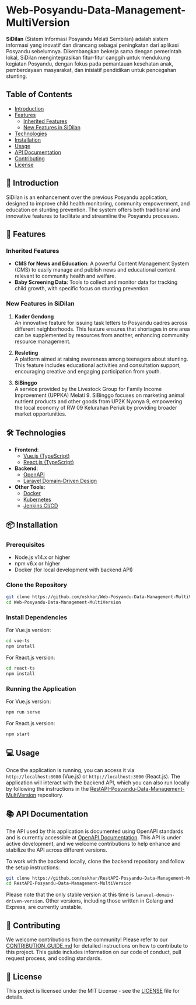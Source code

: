# Web-Posyandu-Data-Management-MultiVersion

**SiDilan** (Sistem Informasi Posyandu Melati Sembilan) adalah sistem informasi yang inovatif dan dirancang sebagai peningkatan dari aplikasi Posyandu sebelumnya. Dikembangkan bekerja sama dengan pemerintah lokal, SiDilan mengintegrasikan fitur-fitur canggih untuk mendukung kegiatan Posyandu, dengan fokus pada pemantauan kesehatan anak, pemberdayaan masyarakat, dan inisiatif pendidikan untuk pencegahan stunting.

## Table of Contents

- [Introduction](#introduction)
- [Features](#features)
  - [Inherited Features](#inherited-features)
  - [New Features in SiDilan](#new-features-in-sidilan)
- [Technologies](#technologies)
- [Installation](#installation)
- [Usage](#usage)
- [API Documentation](#api-documentation)
- [Contributing](#contributing)
- [License](#license)

## 🌟 Introduction

SiDilan is an enhancement over the previous Posyandu application, designed to improve child health monitoring, community empowerment, and education on stunting prevention. The system offers both traditional and innovative features to facilitate and streamline the Posyandu processes.

## 🚀 Features

### Inherited Features

- **CMS for News and Education**: A powerful Content Management System (CMS) to easily manage and publish news and educational content relevant to community health and welfare.
- **Baby Screening Data**: Tools to collect and monitor data for tracking child growth, with specific focus on stunting prevention.

### New Features in SiDilan

1. **Kader Gendong**  
   An innovative feature for issuing task letters to Posyandu cadres across different neighborhoods. This feature ensures that shortages in one area can be supplemented by resources from another, enhancing community resource management.

2. **Resleting**  
   A platform aimed at raising awareness among teenagers about stunting. This feature includes educational activities and consultation support, encouraging creative and engaging participation from youth.

3. **SiBinggo**  
   A service provided by the Livestock Group for Family Income Improvement (UPPKA) Melati 9. SiBinggo focuses on marketing animal nutrient products and other goods from UP2K Nyonya 9, empowering the local economy of RW 09 Kelurahan Periuk by providing broader market opportunities.

## 🛠️ Technologies

- **Frontend**:
  - [Vue.js (TypeScript)](https://vuejs.org/)
  - [React.js (TypeScript)](https://reactjs.org/)
- **Backend**:
  - [OpenAPI](https://posyandu-data-management.vercel.app/)
  - [Laravel Domain-Driven Design](https://github.com/oskhar/RestAPI-Posyandu-Data-Management-MultiVersion)
- **Other Tools**:
  - [Docker](https://www.docker.com/)
  - [Kubernetes](https://kubernetes.io/)
  - [Jenkins CI/CD](https://www.jenkins.io/)

## 📦 Installation

### Prerequisites

- Node.js v14.x or higher
- npm v6.x or higher
- Docker (for local development with backend API)

### Clone the Repository

```bash
git clone https://github.com/oskhar/Web-Posyandu-Data-Management-MultiVersion.git
cd Web-Posyandu-Data-Management-MultiVersion
```

### Install Dependencies

For Vue.js version:

```bash
cd vue-ts
npm install
```

For React.js version:

```bash
cd react-ts
npm install
```

### Running the Application

For Vue.js version:

```bash
npm run serve
```

For React.js version:

```bash
npm start
```

## 💻 Usage

Once the application is running, you can access it via `http://localhost:8080` (Vue.js) or `http://localhost:3000` (React.js). The application will interact with the backend API, which you can also run locally by following the instructions in the [RestAPI-Posyandu-Data-Management-MultiVersion](https://github.com/oskhar/RestAPI-Posyandu-Data-Management-MultiVersion) repository.

## 📚 API Documentation

The API used by this application is documented using OpenAPI standards and is currently accessible at [OpenAPI Documentation](https://posyandu-data-management.vercel.app/). This API is under active development, and we welcome contributions to help enhance and stabilize the API across different versions.

To work with the backend locally, clone the backend repository and follow the setup instructions:

```bash
git clone https://github.com/oskhar/RestAPI-Posyandu-Data-Management-MultiVersion.git
cd RestAPI-Posyandu-Data-Management-MultiVersion
```

Please note that the only stable version at this time is `laravel-domain-driven-version`. Other versions, including those written in Golang and Express, are currently unstable.

## 🤝 Contributing

We welcome contributions from the community! Please refer to our [CONTRIBUTION_GUIDE.md](CONTRIBUTION_GUIDE.md) for detailed instructions on how to contribute to this project. This guide includes information on our code of conduct, pull request process, and coding standards.

## 📜 License

This project is licensed under the MIT License - see the [LICENSE](LICENSE) file for details.
